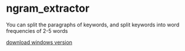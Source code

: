 # ngram_extractor
You can split the paragraphs of keywords, and split keywords into word frequencies of 2-5 words

[download windows version](https://github.com/jellzone/ngram_extractor/releases/tag/windows)
